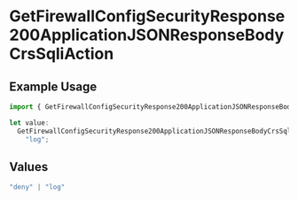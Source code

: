 # GetFirewallConfigSecurityResponse200ApplicationJSONResponseBodyCrsSqliAction

## Example Usage

```typescript
import { GetFirewallConfigSecurityResponse200ApplicationJSONResponseBodyCrsSqliAction } from "@vercel/sdk/models/operations/getfirewallconfig.js";

let value:
  GetFirewallConfigSecurityResponse200ApplicationJSONResponseBodyCrsSqliAction =
    "log";
```

## Values

```typescript
"deny" | "log"
```